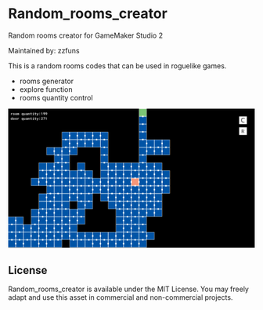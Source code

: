 # Random_rooms_creator

Random rooms creator for GameMaker Studio 2

Maintained by: zzfuns

This is a random rooms codes that can be used in roguelike games.
- rooms generator 
- explore function
- rooms quantity control 

![example](https://github.com/zzfuns/random_rooms_creator/blob/main/Examples/example210722.PNG)

## License
Random_rooms_creator is available under the MIT License. You may freely adapt and use this asset in commercial and non-commercial projects.



